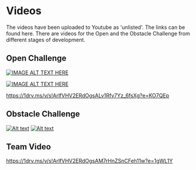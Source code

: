 # Videos
The videos have been uploaded to Youtube as 'unlisted'. The links can be found here. There are videos for the Open and the Obstacle Challenge from different stages of development. 

## Open Challenge


[![IMAGE ALT TEXT HERE](https://img.youtube.com/vi/Sg48LilvS4c/0.jpg)](https://www.youtube.com/watch?v=Sg48LilvS4c)



[![IMAGE ALT TEXT HERE](https://img.youtube.com/vi/o5D0FZzCUnQ/0.jpg)](https://www.youtube.com/watch?v=o5D0FZzCUnQ)



https://1drv.ms/v/s!ArlfVHV2ERdOgsALv1Rfv7Yz_6fsXg?e=KO7QEp

## Obstacle Challenge

[![Alt text](https://img.youtube.com/vi/qHP3XNPUiOw/0.jpg)](https://www.youtube.com/watch?v=qHP3XNPUiOw)
[![Alt text](https://img.youtube.com/vi/tWKkKMLqZvE/0.jpg)](https://youtu.be/tWKkKMLqZvE)

## Team Video

https://1drv.ms/v/s!ArlfVHV2ERdOgsAM7rHnZSnCFeh11w?e=1gWL1Y

